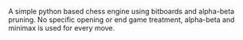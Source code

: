 A simple python based chess engine using bitboards and alpha-beta pruning. No specific opening or end game treatment, alpha-beta and minimax is used for every move.
